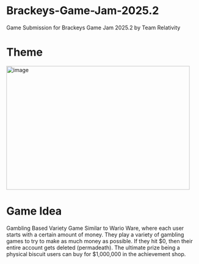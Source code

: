 # Brackeys-Game-Jam-2025.2
Game Submission for Brackeys Game Jam 2025.2 by Team Relativity

# Theme
<img width="480" height="324" alt="image" src="https://github.com/user-attachments/assets/b470d275-2b84-487f-85d2-097fba9c7c2f" />

# Game Idea
Gambling Based Variety Game Similar to Wario Ware, where each user starts with a certain amount of money.
They play a variety of gambling games to try to make as much money as possible. 
If they hit $0, then their entire account gets deleted (permadeath).
The ultimate prize being a physical biscuit users can buy for $1,000,000 in the achievement shop.
